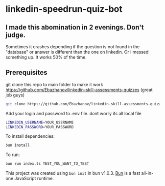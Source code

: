 # linkedin-speedrun-quiz-bot

## I made this abomination in 2 evenings. Don't judge. 

Sometimes it crashes depending if the question is not found in the "database" or answer is different than the one on linkedin. Or i messed something up. It works 50% of the time. 

## Prerequisites

git clone this repo to main folder to make it work https://github.com/Ebazhanov/linkedin-skill-assessments-quizzes (great job guys)
```bash
git clone https://github.com/Ebazhanov/linkedin-skill-assessments-quizzes.git
```

Add your login and password to .env file. dont worry its all local file
```bash
LINKEDIN_USERNAME=YOUR_USERNAME
LINKEDIN_PASSWORD=YOUR_PASSWORD
```


To install dependencies:

```bash
bun install
```

To run:

```bash
bun run index.ts TEST_YOU_WANT_TO_TEST
```

This project was created using `bun init` in bun v1.0.3. [Bun](https://bun.sh) is a fast all-in-one JavaScript runtime.

